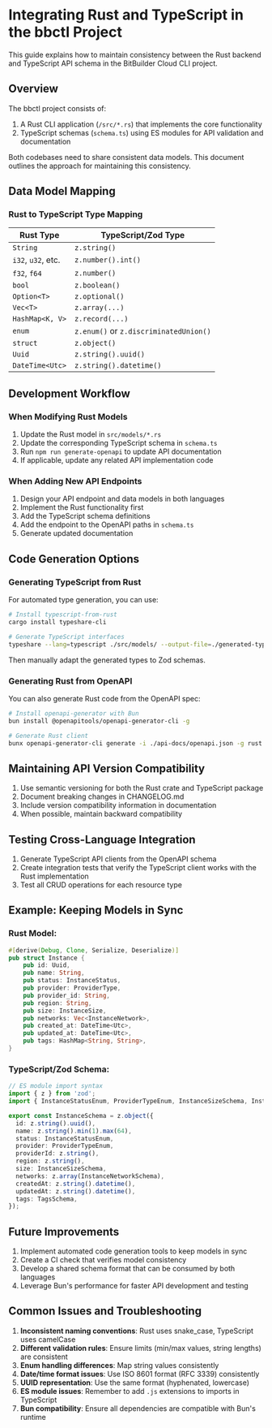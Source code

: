 # Integrating Rust and TypeScript in the bbctl Project

This guide explains how to maintain consistency between the Rust backend and TypeScript API schema in the BitBuilder Cloud CLI project.

## Overview

The bbctl project consists of:

1. A Rust CLI application (`/src/*.rs`) that implements the core functionality
2. TypeScript schemas (`schema.ts`) using ES modules for API validation and documentation

Both codebases need to share consistent data models. This document outlines the approach for maintaining this consistency.

## Data Model Mapping

### Rust to TypeScript Type Mapping

| Rust Type | TypeScript/Zod Type |
|-----------|---------------------|
| `String` | `z.string()` |
| `i32`, `u32`, etc. | `z.number().int()` |
| `f32`, `f64` | `z.number()` |
| `bool` | `z.boolean()` |
| `Option<T>` | `z.optional()` |
| `Vec<T>` | `z.array(...)` |
| `HashMap<K, V>` | `z.record(...)` |
| `enum` | `z.enum()` or `z.discriminatedUnion()` |
| `struct` | `z.object()` |
| `Uuid` | `z.string().uuid()` |
| `DateTime<Utc>` | `z.string().datetime()` |

## Development Workflow

### When Modifying Rust Models

1. Update the Rust model in `src/models/*.rs`
2. Update the corresponding TypeScript schema in `schema.ts`
3. Run `npm run generate-openapi` to update API documentation
4. If applicable, update any related API implementation code

### When Adding New API Endpoints

1. Design your API endpoint and data models in both languages
2. Implement the Rust functionality first
3. Add the TypeScript schema definitions
4. Add the endpoint to the OpenAPI paths in `schema.ts`
5. Generate updated documentation

## Code Generation Options

### Generating TypeScript from Rust

For automated type generation, you can use:

```bash
# Install typescript-from-rust
cargo install typeshare-cli

# Generate TypeScript interfaces
typeshare --lang=typescript ./src/models/ --output-file=./generated-types.ts
```

Then manually adapt the generated types to Zod schemas.

### Generating Rust from OpenAPI

You can also generate Rust code from the OpenAPI spec:

```bash
# Install openapi-generator with Bun
bun install @openapitools/openapi-generator-cli -g

# Generate Rust client
bunx openapi-generator-cli generate -i ./api-docs/openapi.json -g rust -o ./generated-rust-client
```

## Maintaining API Version Compatibility

1. Use semantic versioning for both the Rust crate and TypeScript package
2. Document breaking changes in CHANGELOG.md
3. Include version compatibility information in documentation
4. When possible, maintain backward compatibility

## Testing Cross-Language Integration

1. Generate TypeScript API clients from the OpenAPI schema
2. Create integration tests that verify the TypeScript client works with the Rust implementation
3. Test all CRUD operations for each resource type

## Example: Keeping Models in Sync

### Rust Model:

```rust
#[derive(Debug, Clone, Serialize, Deserialize)]
pub struct Instance {
    pub id: Uuid,
    pub name: String,
    pub status: InstanceStatus,
    pub provider: ProviderType,
    pub provider_id: String,
    pub region: String,
    pub size: InstanceSize,
    pub networks: Vec<InstanceNetwork>,
    pub created_at: DateTime<Utc>,
    pub updated_at: DateTime<Utc>,
    pub tags: HashMap<String, String>,
}
```

### TypeScript/Zod Schema:

```typescript
// ES module import syntax
import { z } from 'zod';
import { InstanceStatusEnum, ProviderTypeEnum, InstanceSizeSchema, InstanceNetworkSchema, TagsSchema } from './schemas.js';

export const InstanceSchema = z.object({
  id: z.string().uuid(),
  name: z.string().min(1).max(64),
  status: InstanceStatusEnum,
  provider: ProviderTypeEnum,
  providerId: z.string(),
  region: z.string(),
  size: InstanceSizeSchema,
  networks: z.array(InstanceNetworkSchema),
  createdAt: z.string().datetime(),
  updatedAt: z.string().datetime(),
  tags: TagsSchema,
});
```

## Future Improvements

1. Implement automated code generation tools to keep models in sync
2. Create a CI check that verifies model consistency
3. Develop a shared schema format that can be consumed by both languages
4. Leverage Bun's performance for faster API development and testing

## Common Issues and Troubleshooting

1. **Inconsistent naming conventions**: Rust uses snake_case, TypeScript uses camelCase
2. **Different validation rules**: Ensure limits (min/max values, string lengths) are consistent
3. **Enum handling differences**: Map string values consistently 
4. **Date/time format issues**: Use ISO 8601 format (RFC 3339) consistently
5. **UUID representation**: Use the same format (hyphenated, lowercase)
6. **ES module issues**: Remember to add `.js` extensions to imports in TypeScript
7. **Bun compatibility**: Ensure all dependencies are compatible with Bun's runtime